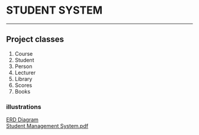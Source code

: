 # **STUDENT SYSTEM**
---------------------
## Project classes
1. Course
2. Student
3. Person
4. Lecturer  
5. Library
6. Scores
7. Books

### illustrations
[ERD Diagram](https://lucid.app/lucidchart/04c72c17-2680-48d5-a680-7a44cf323b94/edit?viewport_loc=-314%2C288%2C3286%2C1557%2C0_0&invitationId=inv_7303a025-4186-49ef-b3db-28419eca6af3)  
[Student Management System.pdf](https://github.com/Panther-12/studentManagementSystem/files/10831253/Student.Management.System.pdf)
